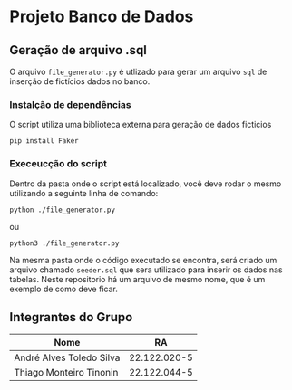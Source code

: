 # Projeto Banco de Dados

## Geração de arquivo .sql
O arquivo `file_generator.py` é utlizado para gerar um arquivo `sql` de inserção de fictícios dados no banco.

### Instalção de dependências
O script utiliza uma biblioteca externa para geração de dados ficticios 

`pip install Faker`

### Execeucção do script
Dentro da pasta onde o script está localizado, você deve rodar o mesmo utilizando a seguinte linha de comando:

`python ./file_generator.py`

ou

`python3 ./file_generator.py`

Na mesma pasta onde o código executado se encontra, será criado um arquivo chamado `seeder.sql` que sera utilizado para inserir os dados nas tabelas. Neste repositorio há um arquivo de mesmo nome, que é um exemplo de como deve ficar.

## Integrantes do Grupo

| Nome  | RA |
| ------------- | ------------- |
| André Alves Toledo Silva  | 22.122.020-5  |
| Thiago Monteiro Tinonin  | 22.122.044-5  |
